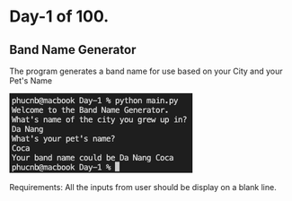 # Day-1 of 100.
## Band Name Generator
The program generates a band name for use based on your City and your Pet's Name

![screenshot](day1.png)

Requirements: All the inputs from user should be display on a blank line.
